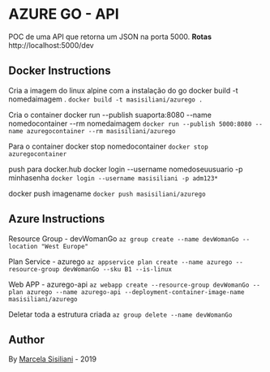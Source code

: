 # AZURE GO - API

POC de uma API que retorna um JSON na porta 5000.
**Rotas**
http://localhost:5000/dev


## Docker Instructions  
Cria a imagem do linux alpine com a instalação do go
docker build -t nomedaimagem .
``docker build -t masisiliani/azurego .``

Cria o container 
docker run --publish suaporta:8080 --name nomedocontainer --rm nomedaimagem
``docker run --publish 5000:8080 --name azuregocontainer --rm masisiliani/azurego``

Para o container
docker stop nomedocontainer
``docker stop azuregocontainer``

push para docker.hub
docker login --username nomedoseuusuario -p minhasenha
``docker login --username masisiliani -p adm123*``

docker push imagename
``docker push masisiliani/azurego``

## Azure Instructions 
Resource Group - devWomanGo
``az group create --name devWomanGo --location "West Europe"``

Plan Service - azurego
``az appservice plan create --name azurego --resource-group devWomanGo --sku B1 --is-linux``

Web APP - azurego-api
``az webapp create --resource-group devWomanGo --plan azurego --name azurego-api --deployment-container-image-name masisiliani/azurego``

Deletar toda a estrutura criada
``az group delete --name devWomanGo``

## Author

By [Marcela Sisiliani](https://msisiliani.github.io) - 2019
